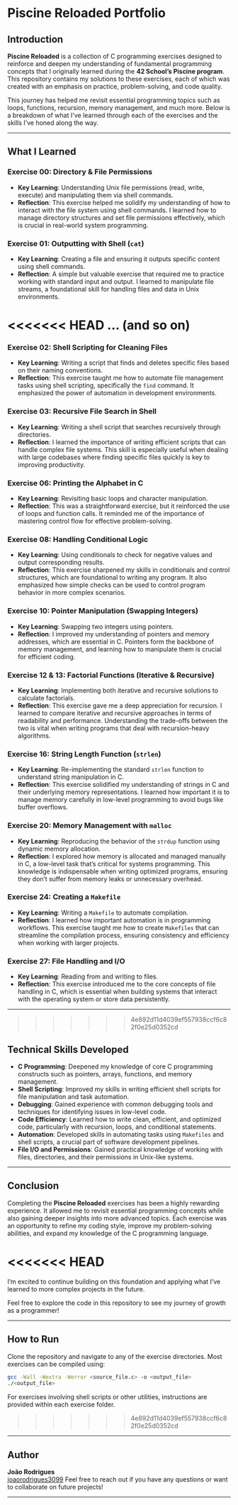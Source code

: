 

# Piscine Reloaded Portfolio

## Introduction

**Piscine Reloaded** is a collection of C programming exercises designed to reinforce and deepen my understanding of fundamental programming concepts that I originally learned during the **42 School’s Piscine program**. This repository contains my solutions to these exercises, each of which was created with an emphasis on practice, problem-solving, and code quality.

This journey has helped me revisit essential programming topics such as loops, functions, recursion, memory management, and much more. Below is a breakdown of what I've learned through each of the exercises and the skills I’ve honed along the way.

---

## What I Learned

### Exercise 00: Directory & File Permissions
- **Key Learning**: Understanding Unix file permissions (read, write, execute) and manipulating them via shell commands.
- **Reflection**: This exercise helped me solidify my understanding of how to interact with the file system using shell commands. I learned how to manage directory structures and set file permissions effectively, which is crucial in real-world system programming.

### Exercise 01: Outputting with Shell (`cat`)
- **Key Learning**: Creating a file and ensuring it outputs specific content using shell commands.
- **Reflection**: A simple but valuable exercise that required me to practice working with standard input and output. I learned to manipulate file streams, a foundational skill for handling files and data in Unix environments.

<<<<<<< HEAD
... (and so on)
=======
### Exercise 02: Shell Scripting for Cleaning Files
- **Key Learning**: Writing a script that finds and deletes specific files based on their naming conventions.
- **Reflection**: This exercise taught me how to automate file management tasks using shell scripting, specifically the `find` command. It emphasized the power of automation in development environments.

### Exercise 03: Recursive File Search in Shell
- **Key Learning**: Writing a shell script that searches recursively through directories.
- **Reflection**: I learned the importance of writing efficient scripts that can handle complex file systems. This skill is especially useful when dealing with large codebases where finding specific files quickly is key to improving productivity.

### Exercise 06: Printing the Alphabet in C
- **Key Learning**: Revisiting basic loops and character manipulation.
- **Reflection**: This was a straightforward exercise, but it reinforced the use of loops and function calls. It reminded me of the importance of mastering control flow for effective problem-solving.

### Exercise 08: Handling Conditional Logic
- **Key Learning**: Using conditionals to check for negative values and output corresponding results.
- **Reflection**: This exercise sharpened my skills in conditionals and control structures, which are foundational to writing any program. It also emphasized how simple checks can be used to control program behavior in more complex scenarios.

### Exercise 10: Pointer Manipulation (Swapping Integers)
- **Key Learning**: Swapping two integers using pointers.
- **Reflection**: I improved my understanding of pointers and memory addresses, which are essential in C. Pointers form the backbone of memory management, and learning how to manipulate them is crucial for efficient coding.

### Exercise 12 & 13: Factorial Functions (Iterative & Recursive)
- **Key Learning**: Implementing both iterative and recursive solutions to calculate factorials.
- **Reflection**: This exercise gave me a deep appreciation for recursion. I learned to compare iterative and recursive approaches in terms of readability and performance. Understanding the trade-offs between the two is vital when writing programs that deal with recursion-heavy algorithms.

### Exercise 16: String Length Function (`strlen`)
- **Key Learning**: Re-implementing the standard `strlen` function to understand string manipulation in C.
- **Reflection**: This exercise solidified my understanding of strings in C and their underlying memory representations. I learned how important it is to manage memory carefully in low-level programming to avoid bugs like buffer overflows.

### Exercise 20: Memory Management with `malloc`
- **Key Learning**: Reproducing the behavior of the `strdup` function using dynamic memory allocation.
- **Reflection**: I explored how memory is allocated and managed manually in C, a low-level task that’s critical for systems programming. This knowledge is indispensable when writing optimized programs, ensuring they don’t suffer from memory leaks or unnecessary overhead.

### Exercise 24: Creating a `Makefile`
- **Key Learning**: Writing a `Makefile` to automate compilation.
- **Reflection**: I learned how important automation is in programming workflows. This exercise taught me how to create `Makefiles` that can streamline the compilation process, ensuring consistency and efficiency when working with larger projects.

### Exercise 27: File Handling and I/O
- **Key Learning**: Reading from and writing to files.
- **Reflection**: This exercise introduced me to the core concepts of file handling in C, which is essential when building systems that interact with the operating system or store data persistently.

---
>>>>>>> 4e892d11d4039ef557938ccf6c82f0e25d0352cd

## Technical Skills Developed

- **C Programming**: Deepened my knowledge of core C programming constructs such as pointers, arrays, functions, and memory management.
- **Shell Scripting**: Improved my skills in writing efficient shell scripts for file manipulation and task automation.
- **Debugging**: Gained experience with common debugging tools and techniques for identifying issues in low-level code.
- **Code Efficiency**: Learned how to write clean, efficient, and optimized code, particularly with recursion, loops, and conditional statements.
- **Automation**: Developed skills in automating tasks using `Makefiles` and shell scripts, a crucial part of software development pipelines.
- **File I/O and Permissions**: Gained practical knowledge of working with files, directories, and their permissions in Unix-like systems.

---

## Conclusion

Completing the **Piscine Reloaded** exercises has been a highly rewarding experience. It allowed me to revisit essential programming concepts while also gaining deeper insights into more advanced topics. Each exercise was an opportunity to refine my coding style, improve my problem-solving abilities, and expand my knowledge of the C programming language.

<<<<<<< HEAD
=======
I’m excited to continue building on this foundation and applying what I’ve learned to more complex projects in the future.

Feel free to explore the code in this repository to see my journey of growth as a programmer!

---

## How to Run

Clone the repository and navigate to any of the exercise directories. Most exercises can be compiled using:

```bash
gcc -Wall -Wextra -Werror <source_file.c> -o <output_file>
./<output_file>
```

For exercises involving shell scripts or other utilities, instructions are provided within each exercise folder.

>>>>>>> 4e892d11d4039ef557938ccf6c82f0e25d0352cd
---

## Author

**João Rodrigues**  
[joaorodrigues3099]([https://github.com/joaorodrigues3099])
Feel free to reach out if you have any questions or want to collaborate on future projects!

---

